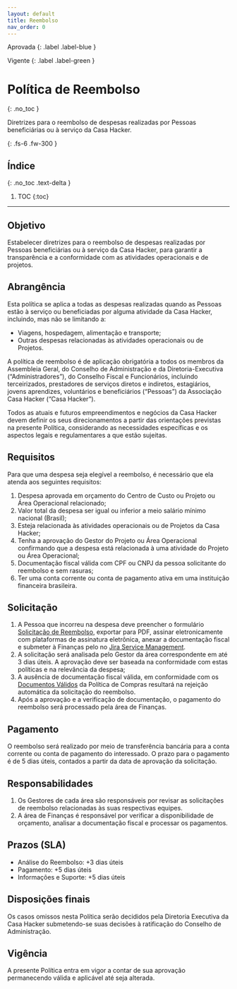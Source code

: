 ```yaml
---
layout: default
title: Reembolso
nav_order: 0
---
```

Aprovada
{: .label .label-blue }

Vigente
{: .label .label-green }
# Política de Reembolso
{: .no_toc }

Diretrizes para o reembolso de despesas realizadas por Pessoas beneficiárias ou à serviço da Casa Hacker.

{: .fs-6 .fw-300 }

## Índice
{: .no_toc .text-delta }

1. TOC
{:toc}

---
## Objetivo
Estabelecer diretrizes para o reembolso de despesas realizadas por Pessoas beneficiárias ou à serviço da Casa Hacker, para garantir a transparência e a conformidade com as atividades operacionais e de projetos.

## Abrangência

Esta política se aplica a todas as despesas realizadas quando as Pessoas estão à serviço ou beneficiadas por alguma atividade da Casa Hacker, incluindo, mas não se limitando a: 
* Viagens, hospedagem, alimentação e transporte;
* Outras despesas relacionadas às atividades operacionais ou de Projetos.

A política de reembolso é de aplicação obrigatória a todos os membros da Assembleia Geral, do Conselho de Administração e da Diretoria-Executiva (“Administradores”), do Conselho Fiscal e Funcionários, incluindo terceirizados, prestadores de serviços diretos e indiretos, estagiários, jovens aprendizes, voluntários e beneficiários (“Pessoas”) da Associação Casa Hacker (“Casa Hacker”).

Todos as atuais e futuros empreendimentos e negócios da Casa Hacker devem definir os seus direcionamentos a partir das orientações previstas na presente Política, considerando as necessidades específicas e os aspectos legais e regulamentares a que estão sujeitas.

## Requisitos
Para que uma despesa seja elegível a reembolso, é necessário que ela atenda aos seguintes requisitos:
1. Despesa aprovada em orçamento do Centro de Custo ou Projeto ou Área Operacional relacionado;
1. Valor total da despesa ser igual ou inferior a meio salário mínimo nacional (Brasil);
1. Esteja relacionada às atividades operacionais ou de Projetos da Casa Hacker;
1. Tenha a aprovação do Gestor do Projeto ou Área Operacional confirmando que a despesa está relacionada à uma atividade do Projeto ou Área Operacional;
1. Documentação fiscal válida com CPF ou CNPJ da pessoa solicitante do reembolso e sem rasuras;
1. Ter uma conta corrente ou conta de pagamento ativa em uma instituição financeira brasileira.

## Solicitação
1. A Pessoa que incorreu na despesa deve preencher o formulário [Solicitação de Reembolso](https://docs.google.com/document/d/1S2lGIopqMHvcu_GhcAzcmzvCtBHYhr64c2hXS-R2L5Q/copy), exportar para PDF, assinar eletronicamente com plataformas de assinatura eletrônica, anexar a documentação fiscal e submeter à Finanças pelo no [Jira Service Management](https://jira.casahacker.org/servicedesk/customer/portals).
2. A solicitação será analisada pelo Gestor da área correspondente em até 3 dias úteis. A aprovação deve ser baseada na conformidade com estas políticas e na relevância da despesa;
4. A ausência de documentação fiscal válida, em conformidade com os [Documentos Válidos](governanca-corporativa/compras.md) da Política de Compras resultará na rejeição automática da solicitação do reembolso.
5. Após a aprovação e a verificação de documentação, o pagamento do reembolso será processado pela área de Finanças.

## Pagamento
O reembolso será realizado por meio de transferência bancária para a conta corrente ou conta de pagamento do interessado. O prazo para o pagamento é de 5 dias úteis, contados a partir da data de aprovação da solicitação.

## Responsabilidades
1. Os Gestores de cada área são responsáveis por revisar as solicitações de reembolso relacionadas às suas respectivas equipes.
1. A área de Finanças é responsável por verificar a disponibilidade de orçamento, analisar a documentação fiscal e processar os pagamentos.

## Prazos (SLA)
- Análise do Reembolso: +3 dias úteis
- Pagamento: +5 dias úteis
- Informações e Suporte: +5 dias úteis

## Disposições finais
Os casos omissos nesta Política serão decididos pela Diretoria Executiva da Casa Hacker submetendo-se suas decisões à ratificação do Conselho de Administração.

## Vigência
A presente Política entra em vigor a contar de sua aprovação permanecendo válida e aplicável até seja alterada.
